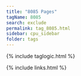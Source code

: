 ```yaml
---
title: "8085 Pages"
tagName: 8085
search: exclude
permalink: tag_8085.html
sidebar: cpu_sidebar
folder: tags
---
```

{% include taglogic.html %}

{% include links.html %}
